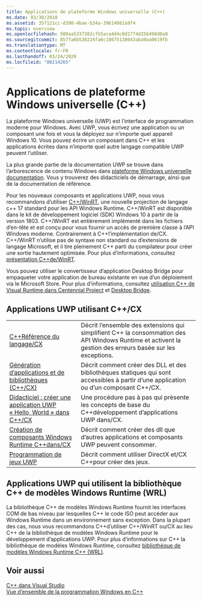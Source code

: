 ```yaml
---
title: Applications de plateforme Windows universelle (C++)
ms.date: 03/30/2018
ms.assetid: 357121cc-d390-4bae-b34a-39614861a9f4
ms.topic: overview
ms.openlocfilehash: 500aa5337382cfb5aca4d4c8d1774d256498d0a0
ms.sourcegitcommit: 857fa6b530224fa6c18675138043aba9aa0619fb
ms.translationtype: MT
ms.contentlocale: fr-FR
ms.lasthandoff: 03/24/2020
ms.locfileid: "80214265"
---
```

# <a name="universal-windows-apps-c"></a>Applications de plateforme Windows universelle (C++)

La plateforme Windows universelle (UWP) est l’interface de programmation moderne pour Windows. Avec UWP, vous écrivez une application ou un composant une fois et vous la déployez sur n’importe quel appareil Windows 10. Vous pouvez écrire un composant dans C++ et les applications écrites dans n’importe quel autre langage compatible UWP peuvent l’utiliser.

La plus grande partie de la documentation UWP se trouve dans l’arborescence de contenu Windows dans [plateforme Windows universelle documentation](/windows/uwp/). Vous y trouverez des didacticiels de démarrage, ainsi que de la documentation de référence.

Pour les nouveaux composants et applications UWP, nous vous recommandons d’utiliser [ C++/WinRT](/windows/uwp/cpp-and-winrt-apis/), une nouvelle projection de langage c++ 17 standard pour les API Windows Runtime. C++/WinRT est disponible dans le kit de développement logiciel (SDK) Windows 10 à partir de la version 1803. C++/WinRT est entièrement implémenté dans les fichiers d’en-tête et est conçu pour vous fournir un accès de première classe à l’API Windows moderne. Contrairement à C++l’implémentation de/CX. C++/WinRT n’utilise pas de syntaxe non standard ou d’extensions de langage Microsoft, et il tire pleinement C++ parti du compilateur pour créer une sortie hautement optimisée. Pour plus d’informations, consultez [présentation C++de/WinRT](/windows/uwp/cpp-and-winrt-apis/intro-to-using-cpp-with-winrt).

Vous pouvez utiliser le convertisseur d’application Desktop Bridge pour empaqueter votre application de bureau existante en vue d’un déploiement via le Microsoft Store. Pour plus d’informations, consultez [utilisation C++ de Visual Runtime dans Centennial Project](https://blogs.msdn.microsoft.com/vcblog/2016/07/07/using-visual-c-runtime-in-centennial-project) et [Desktop Bridge](/windows/uwp/porting/desktop-to-uwp-root).

## <a name="uwp-apps-that-use-ccx"></a>Applications UWP utilisant C++/CX

|||
|-|-|
|[C++Référence du langage/CX](visual-c-language-reference-c-cx.md)|Décrit l’ensemble des extensions qui simplifient C++ la consommation des API Windows Runtime et activent la gestion des erreurs basée sur les exceptions.|
|[Génération d’applications et de bibliothèques (C++/CX)](building-apps-and-libraries-c-cx.md)|Décrit comment créer des DLL et des bibliothèques statiques qui sont accessibles à partir d’une application ou d’un composant C++/CX.|
|[Didacticiel : créer une application UWP « Hello, World » dans C++/CX](/windows/uwp/get-started/create-a-basic-windows-10-app-in-cpp)|Une procédure pas à pas qui présente les concepts de base du C++développement d’applications UWP dans/CX. |
|[Création de composants Windows Runtime C++dans/CX](/windows/uwp/winrt-components/creating-windows-runtime-components-in-cpp)|Décrit comment créer des dll que d’autres applications et composants UWP peuvent consommer.|
|[Programmation de jeux UWP](/windows/uwp/gaming/)|Décrit comment utiliser DirectX et/CX C++pour créer des jeux.|

## <a name="uwp-apps-that-use-the-windows-runtime-c-template-library-wrl"></a>Applications UWP qui utilisent la bibliothèque C++ de modèles Windows Runtime (WRL)

La bibliothèque C++ de modèles Windows Runtime fournit les interfaces COM de bas niveau par lesquelles C++ le code ISO peut accéder aux Windows Runtime dans un environnement sans exception. Dans la plupart des cas, nous vous recommandons C++d’utiliser C++/WinRT ou/CX au lieu C++ de la bibliothèque de modèles Windows Runtime pour le développement d’applications UWP. Pour plus d’informations sur C++ la bibliothèque de modèles Windows Runtime, consultez [bibliothèque de modèles Windows Runtime C++ (WRL)](wrl/windows-runtime-cpp-template-library-wrl.md).

## <a name="see-also"></a>Voir aussi

[C++ dans Visual Studio](../overview/visual-cpp-in-visual-studio.md)<br/>
[Vue d’ensemble de la programmation Windows en C++](../windows/overview-of-windows-programming-in-cpp.md)<br/>
